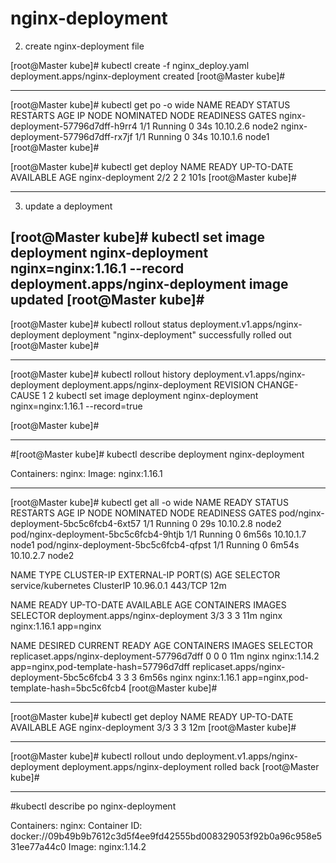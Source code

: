 # nginx-deployment

2) create nginx-deployment file

[root@Master kube]# kubectl create -f nginx_deploy.yaml
deployment.apps/nginx-deployment created
[root@Master kube]#

---------------------------------------------------------------------------------

[root@Master kube]# kubectl get po -o wide
NAME                                READY   STATUS    RESTARTS   AGE   IP          NODE    NOMINATED NODE   READINESS GATES
nginx-deployment-57796d7dff-h9rr4   1/1     Running   0          34s   10.10.2.6   node2   <none>           <none>
nginx-deployment-57796d7dff-rx7jf   1/1     Running   0          34s   10.10.1.6   node1   <none>           <none>
[root@Master kube]#

[root@Master kube]# kubectl get deploy
NAME               READY   UP-TO-DATE   AVAILABLE   AGE
nginx-deployment   2/2     2            2           101s
[root@Master kube]#

---------------------------------------------------------------------------------
3) update a deployment

[root@Master kube]# kubectl set image deployment nginx-deployment nginx=nginx:1.16.1 --record
deployment.apps/nginx-deployment image updated
[root@Master kube]#
----------------------------------------------------------------------------------------------------------------------------------

[root@Master kube]# kubectl rollout status deployment.v1.apps/nginx-deployment
deployment "nginx-deployment" successfully rolled out
[root@Master kube]#

-----------------------------------------------------------------------------------------------------------------------------------
[root@Master kube]# kubectl rollout history deployment.v1.apps/nginx-deployment
deployment.apps/nginx-deployment
REVISION  CHANGE-CAUSE
1         <none>
2         kubectl set image deployment nginx-deployment nginx=nginx:1.16.1 --record=true

[root@Master kube]#

---------------------------------------------------------------------------------------------------------------------------------------
#[root@Master kube]# kubectl describe deployment nginx-deployment

Containers:
   nginx:
    Image:        nginx:1.16.1

-------------------------------------------------------------------------------------------------------------------------------------

[root@Master kube]# kubectl get all -o wide
NAME                                    READY   STATUS    RESTARTS   AGE     IP          NODE    NOMINATED NODE   READINESS GATES
pod/nginx-deployment-5bc5c6fcb4-6xt57   1/1     Running   0          29s     10.10.2.8   node2   <none>           <none>
pod/nginx-deployment-5bc5c6fcb4-9htjb   1/1     Running   0          6m56s   10.10.1.7   node1   <none>           <none>
pod/nginx-deployment-5bc5c6fcb4-qfpst   1/1     Running   0          6m54s   10.10.2.7   node2   <none>           <none>

NAME                 TYPE        CLUSTER-IP   EXTERNAL-IP   PORT(S)   AGE   SELECTOR
service/kubernetes   ClusterIP   10.96.0.1    <none>        443/TCP   12m   <none>

NAME                               READY   UP-TO-DATE   AVAILABLE   AGE   CONTAINERS   IMAGES         SELECTOR
deployment.apps/nginx-deployment   3/3     3            3           11m   nginx        nginx:1.16.1   app=nginx

NAME                                          DESIRED   CURRENT   READY   AGE     CONTAINERS   IMAGES         SELECTOR
replicaset.apps/nginx-deployment-57796d7dff   0         0         0       11m     nginx        nginx:1.14.2   app=nginx,pod-template-hash=57796d7dff
replicaset.apps/nginx-deployment-5bc5c6fcb4   3         3         3       6m56s   nginx        nginx:1.16.1   app=nginx,pod-template-hash=5bc5c6fcb4
[root@Master kube]#

-------------------------------------------------------------------------------------------------------------------------------------------------

[root@Master kube]# kubectl get deploy
NAME               READY   UP-TO-DATE   AVAILABLE   AGE
nginx-deployment   3/3     3            3           12m
[root@Master kube]#

-------------------------------------------------------------------------------------------------------------------------------------------

[root@Master kube]# kubectl rollout undo deployment.v1.apps/nginx-deployment
deployment.apps/nginx-deployment rolled back
[root@Master kube]#

----------------------------------------------------------------------------------------------------------------------------------------------

#kubectl describe po nginx-deployment

Containers:
  nginx:
    Container ID:   docker://09b49b9b7612c3d5f4ee9fd42555bd008329053f92b0a96c958e531ee77a44c0
    Image:          nginx:1.14.2
